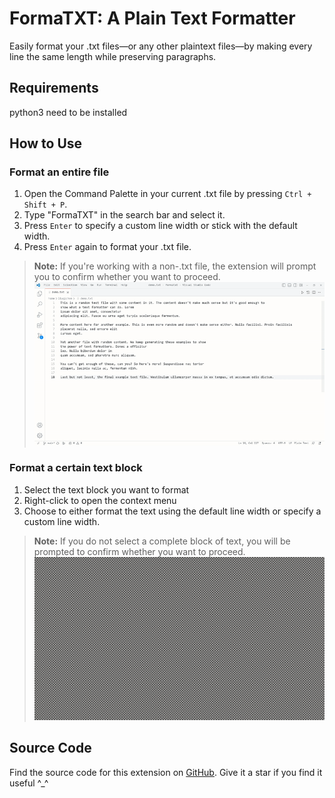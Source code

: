 # FormaTXT: A Plain Text Formatter

Easily format your .txt files—or any other plaintext files—by making every line the same length while preserving paragraphs.

## Requirements
python3 need to be installed

## How to Use

### Format an entire file

1. Open the Command Palette in your current .txt file by pressing `Ctrl + Shift + P`.
2. Type "FormaTXT" in the search bar and select it.
3. Press `Enter` to specify a custom line width or stick with the default width.
4. Press `Enter` again to format your .txt file.

> **Note:** If you're working with a non-.txt file, the extension will prompt you to confirm whether you want to proceed.
![Demo GIF](assets/demo.gif)

### Format a certain text block

1. Select the text block you want to format
2. Right-click to open the context menu
3. Choose to either format the text using the default line width or specify a custom line width.
>**Note:** If you do not select a complete block of text, you will be prompted to confirm whether you want to proceed.
![Demo GIF Selected](assets/demo-selected.gif)

## Source Code

Find the source code for this extension on [GitHub](https://github.com/Q1CHENL/formatxt-vsce). Give it a star if you find it useful ^_^
